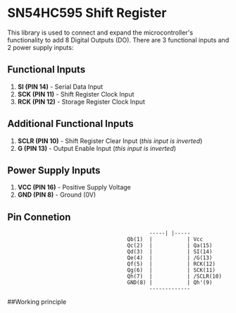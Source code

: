 # SN54HC595 Shift Register

This library is used to connect and expand the microcontroller's functionality to add 8 Digital Outputs (DO). There are 3 functional inputs and 2 power supply inputs:

## Functional Inputs
1. **SI (PIN 14)** - Serial Data Input  
2. **SCK (PIN 11)** - Shift Register Clock Input  
3. **RCK (PIN 12)** - Storage Register Clock Input

## Additional Functional Inputs
1. **SCLR (PIN 10)** - Shift Register Clear Input (*this input is inverted*)  
2. **G (PIN 13)** - Output Enable Input (*this input is inverted*)  

## Power Supply Inputs  
1. **VCC (PIN 16)** - Positive Supply Voltage  
2. **GND (PIN 8)** - Ground (0V)  

## Pin Connetion
                                                 -----| |-----  
                                          Qb(1)  |           | Vcc  
                                          Qc(2)  |           | Qa(15)   
                                          Qd(3)  |           | SI(14)  
                                          Qe(4)  |           | /G(13)  
                                          Qf(5)  |           | RCK(12)  
                                          Qg(6)  |           | SCK(11)  
                                          Qh(7)  |           | /SCLR(10)  
                                          GND(8) |           | Qh'(9)  
                                                 -------------   
##Working principle
